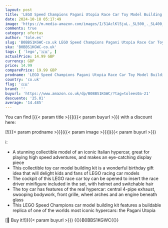 ```yaml
---
layout: post
title: 'LEGO Speed Champions Pagani Utopia Race Car Toy Model Building Kit  Italian Hypercar  Collectible Racing Vehicle  2023 Set 76915'
date: 2024-10-18 05:17:49
image: 'https://m.media-amazon.com/images/I/51AclKl5juL._SL500_._SL400_.jpg'
comments: true
category: ofertas
author: 'tole.es'
slug: 'B0BBS1KGWC-co.uk LEGO Speed Champions Pagani Utopia Race Car Toy Model...'
sku: 'B0BBS1KGWC-co.uk'
tags: [ 'lego','🇬🇧', ]
actualPrice: 14.99 GBP
currency: GBP
price: 14.99
comparePrice: 19.99 GBP
prodname: 'LEGO Speed Champions Pagani Utopia Race Car Toy Model Building Kit  Italian Hypercar  Collectible Racing Vehicle  2023 Set 76915'
country: 'co.uk'
flag: '🇬🇧'
brand: ''
buyurl: 'https://www.amazon.co.uk/dp/B0BBS1KGWC/?tag=tolees0a-21'
descuento: '25.01'
average: '14.485'
---
```


You can find [{{< param title >}}]({{< param buyurl >}}) with a discount here:

[![{{< param prodname >}}]({{< param image >}})]({{< param buyurl >}})

ℹ️:

- A stunning collectible model of an iconic Italian hypercar, great for playing high speed adventures, and makes an eye-catching display piece
- This collectible toy car model building kit is a wonderful birthday gift idea that will delight kids and fans of LEGO racing car models
- The cockpit of this LEGO race car toy can be opened to insert the race driver minifigure included in the set, with helmet and switchable hair
- The toy car has features of the real hypercar: central 4-pipe exhaust, swooping bodywork, front grille, wheel arches and an engine beneath glass
- This LEGO Speed Champions car model building kit features a buildable replica of one of the worlds most iconic hypercars: the Pagani Utopia

[🛒 Buy it!!]({{< param buyurl >}})
{{<world>}}B0BBS1KGWC{{</world>}}

